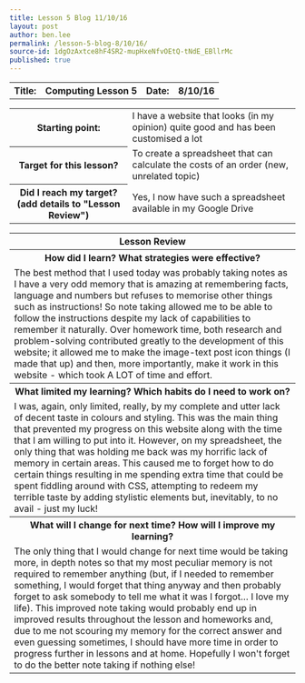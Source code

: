 ```yaml
---
title: Lesson 5 Blog 11/10/16
layout: post
author: ben.lee
permalink: /lesson-5-blog-8/10/16/
source-id: 1dgOzAxtce8hF4SR2-mupHxeNfvOEtQ-tNdE_EBllrMc
published: true
---
```

<table>
  <tr>
    <th>Title:</th>
    <th>Computing Lesson 5</th>
    <th>Date:</th>
    <th>8/10/16</th>
    </tr>
</table>


<table>
  <tr>
    <th>Starting point:</th>
    <td>I have a website that looks (in my opinion) quite good and has been customised a lot</td>
  </tr>
  <tr>
    <th>Target for this lesson?</th>
    <td>To create a spreadsheet that can calculate the costs of an order  (new, unrelated topic)</td>
  </tr>
  <tr>
    <th>Did I reach my target? 
(add details to "Lesson Review")</th>
    <td>Yes, I now have such a spreadsheet available in my Google Drive</td>
  </tr>
</table>


<table>
  <tr>
    <th>Lesson Review</th>
  </tr>
  <tr>
    <th>How did I learn? What strategies were effective? </th>
  </tr>
  <tr>
    <td>The best method that I used today was probably taking notes as I have a very odd memory that is amazing at remembering facts, language and numbers but refuses to memorise other things such as instructions! So note taking allowed me to be able to follow the instructions despite my lack of capabilities to remember it naturally. 
    Over homework time, both research and problem-solving contributed greatly to the development of this website; it allowed me to make the image-text post icon things (I made that up) and then, more importantly, make it work in this website - which took A LOT of time and effort.</td>
  </tr>
  <tr>
    <th>What limited my learning? Which habits do I need to work on? </th>
  </tr>
  <tr>
    <td>I was, again, only limited, really, by my complete and utter lack of decent taste in colours and styling. This was the main thing that prevented my progress on this website along with the time that I am willing to put into it. However, on my spreadsheet, the only thing that was holding me back was my horrific lack of memory in certain areas. This caused me to forget how to do certain things resulting in me spending extra time that could be spent fiddling around with CSS, attempting to redeem my terrible taste by adding stylistic elements but, inevitably, to no avail - just my luck!</td>
  </tr>
  <tr>
    <th>What will I change for next time? How will I improve my learning?</th>
  </tr>
  <tr>
    <td>The only thing that I would change for next time would be taking more, in depth notes so that my most peculiar memory is not required to remember anything (but, if I needed to remember something, I would forget that thing anyway and then probably forget to ask somebody to tell me what it was I forgot… I love my life). This improved note taking would probably end up in improved results throughout the lesson and homeworks and, due to me not scouring my memory for the correct answer and even guessing sometimes, I should have more time in order to progress further in lessons and at home. Hopefully I won't forget to do the better note taking if nothing else!</td>
  </tr>
</table>


